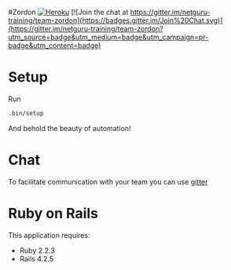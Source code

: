 #Zordon
[![Heroku](https://heroku-badge.herokuapp.com/?app=team-zordon)](http://team-zordon.herokuapp.com/)
[![Join the chat at https://gitter.im/netguru-training/team-zordon](https://badges.gitter.im/Join%20Chat.svg)](https://gitter.im/netguru-training/team-zordon?utm_source=badge&utm_medium=badge&utm_campaign=pr-badge&utm_content=badge)


# Setup
Run
```bash
.bin/setup
```
And behold the beauty of automation!

# Chat
To facilitate communication with your team you can use [gitter](https://gitter.im/netguru-training/team-zordon)

# Ruby on Rails

This application requires:

- Ruby 2.2.3
- Rails 4.2.5
